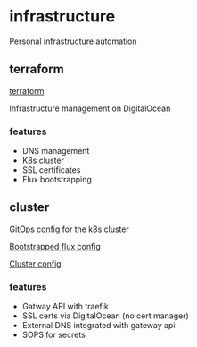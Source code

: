 # infrastructure

Personal infrastructure automation

## terraform

[terraform](./terraform)

Infrastructure management on DigitalOcean

### features

- DNS management
- K8s cluster
- SSL certificates
- Flux bootstrapping

## cluster

GitOps config for the k8s cluster

[Bootstrapped flux config](./cluster)

[Cluster config](./cluster-config)

### features

- Gatway API with traefik
- SSL certs via DigitalOcean (no cert manager)
- External DNS integrated with gateway api
- SOPS for secrets
